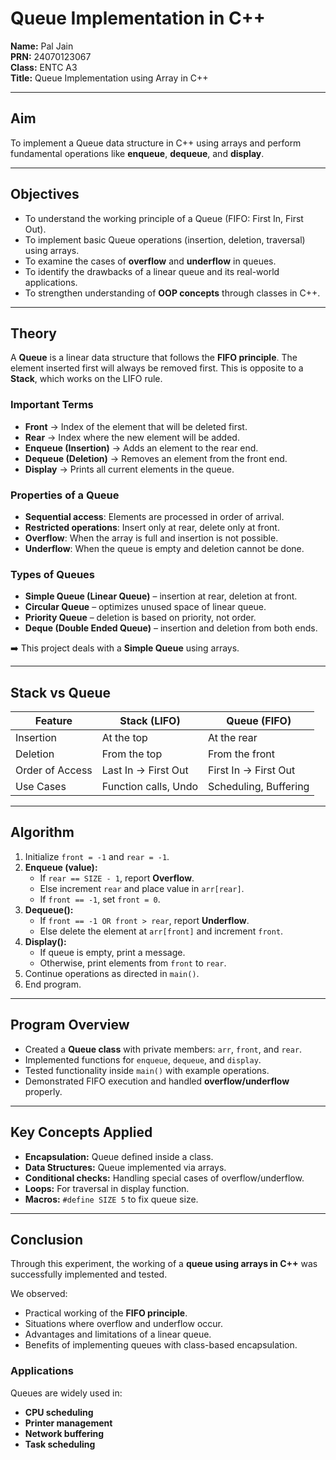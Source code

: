 # Queue Implementation in C++

**Name:** Pal Jain  
**PRN:** 24070123067  
**Class:** ENTC A3  
**Title:** Queue Implementation using Array in C++

---

## Aim
To implement a Queue data structure in C++ using arrays and perform fundamental operations like **enqueue**, **dequeue**, and **display**.

---

## Objectives
- To understand the working principle of a Queue (FIFO: First In, First Out).  
- To implement basic Queue operations (insertion, deletion, traversal) using arrays.  
- To examine the cases of **overflow** and **underflow** in queues.  
- To identify the drawbacks of a linear queue and its real-world applications.  
- To strengthen understanding of **OOP concepts** through classes in C++.  

---

## Theory
A **Queue** is a linear data structure that follows the **FIFO principle**. The element inserted first will always be removed first. This is opposite to a **Stack**, which works on the LIFO rule.  

### Important Terms
- **Front** → Index of the element that will be deleted first.  
- **Rear** → Index where the new element will be added.  
- **Enqueue (Insertion)** → Adds an element to the rear end.  
- **Dequeue (Deletion)** → Removes an element from the front end.  
- **Display** → Prints all current elements in the queue.  

### Properties of a Queue
- **Sequential access**: Elements are processed in order of arrival.  
- **Restricted operations**: Insert only at rear, delete only at front.  
- **Overflow**: When the array is full and insertion is not possible.  
- **Underflow**: When the queue is empty and deletion cannot be done.  

### Types of Queues
- **Simple Queue (Linear Queue)** – insertion at rear, deletion at front.  
- **Circular Queue** – optimizes unused space of linear queue.  
- **Priority Queue** – deletion is based on priority, not order.  
- **Deque (Double Ended Queue)** – insertion and deletion from both ends.  

➡️ This project deals with a **Simple Queue** using arrays.

---

## Stack vs Queue

| Feature        | Stack (LIFO)        | Queue (FIFO)          |
|----------------|---------------------|-----------------------|
| Insertion      | At the top          | At the rear           |
| Deletion       | From the top        | From the front        |
| Order of Access| Last In → First Out | First In → First Out  |
| Use Cases      | Function calls, Undo| Scheduling, Buffering |

---

## Algorithm
1. Initialize `front = -1` and `rear = -1`.  
2. **Enqueue (value):**  
   - If `rear == SIZE - 1`, report **Overflow**.  
   - Else increment `rear` and place value in `arr[rear]`.  
   - If `front == -1`, set `front = 0`.  
3. **Dequeue():**  
   - If `front == -1 OR front > rear`, report **Underflow**.  
   - Else delete the element at `arr[front]` and increment `front`.  
4. **Display():**  
   - If queue is empty, print a message.  
   - Otherwise, print elements from `front` to `rear`.  
5. Continue operations as directed in `main()`.  
6. End program.  

---

## Program Overview
- Created a **Queue class** with private members: `arr`, `front`, and `rear`.  
- Implemented functions for `enqueue`, `dequeue`, and `display`.  
- Tested functionality inside `main()` with example operations.  
- Demonstrated FIFO execution and handled **overflow/underflow** properly.  

---

## Key Concepts Applied
- **Encapsulation:** Queue defined inside a class.  
- **Data Structures:** Queue implemented via arrays.  
- **Conditional checks:** Handling special cases of overflow/underflow.  
- **Loops:** For traversal in display function.  
- **Macros:** `#define SIZE 5` to fix queue size.  

---

## Conclusion
Through this experiment, the working of a **queue using arrays in C++** was successfully implemented and tested.  

We observed:  
- Practical working of the **FIFO principle**.  
- Situations where overflow and underflow occur.  
- Advantages and limitations of a linear queue.  
- Benefits of implementing queues with class-based encapsulation.  

### Applications
Queues are widely used in:  
- **CPU scheduling**  
- **Printer management**  
- **Network buffering**  
- **Task scheduling**  
